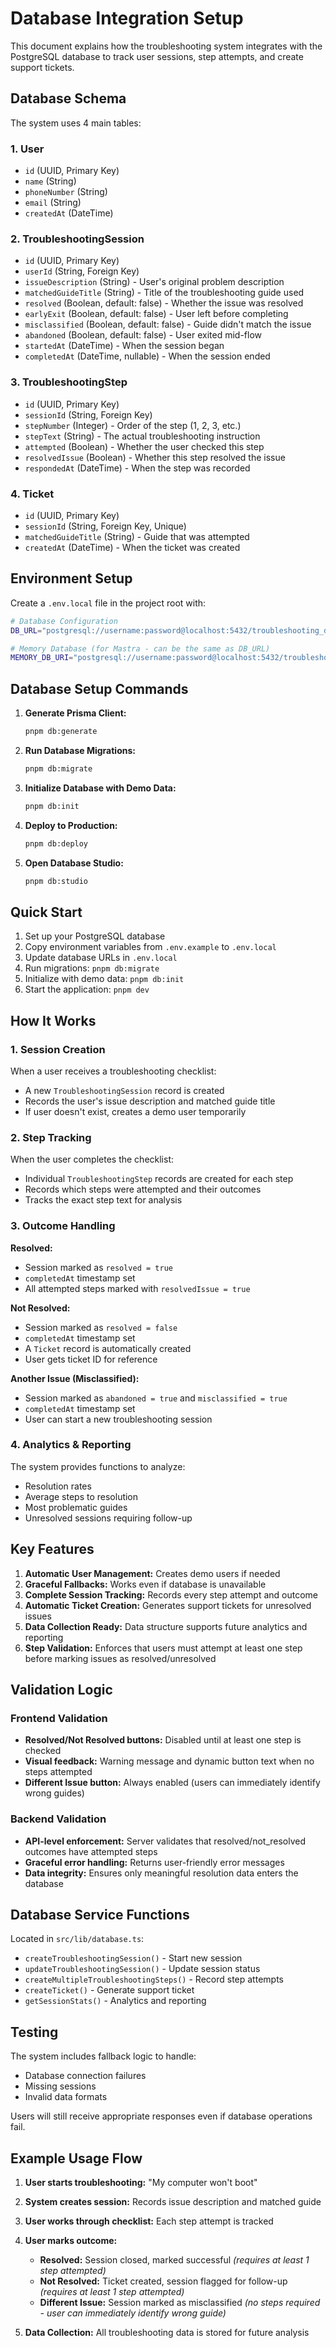 # Database Integration Setup

This document explains how the troubleshooting system integrates with the PostgreSQL database to track user sessions, step attempts, and create support tickets.

## Database Schema

The system uses 4 main tables:

### 1. User
- `id` (UUID, Primary Key)
- `name` (String)
- `phoneNumber` (String)  
- `email` (String)
- `createdAt` (DateTime)

### 2. TroubleshootingSession
- `id` (UUID, Primary Key)
- `userId` (String, Foreign Key)
- `issueDescription` (String) - User's original problem description
- `matchedGuideTitle` (String) - Title of the troubleshooting guide used
- `resolved` (Boolean, default: false) - Whether the issue was resolved
- `earlyExit` (Boolean, default: false) - User left before completing
- `misclassified` (Boolean, default: false) - Guide didn't match the issue
- `abandoned` (Boolean, default: false) - User exited mid-flow
- `startedAt` (DateTime) - When the session began
- `completedAt` (DateTime, nullable) - When the session ended

### 3. TroubleshootingStep
- `id` (UUID, Primary Key)
- `sessionId` (String, Foreign Key)
- `stepNumber` (Integer) - Order of the step (1, 2, 3, etc.)
- `stepText` (String) - The actual troubleshooting instruction
- `attempted` (Boolean) - Whether the user checked this step
- `resolvedIssue` (Boolean) - Whether this step resolved the issue
- `respondedAt` (DateTime) - When the step was recorded

### 4. Ticket
- `id` (UUID, Primary Key)
- `sessionId` (String, Foreign Key, Unique)
- `matchedGuideTitle` (String) - Guide that was attempted
- `createdAt` (DateTime) - When the ticket was created

## Environment Setup

Create a `.env.local` file in the project root with:

```bash
# Database Configuration
DB_URL="postgresql://username:password@localhost:5432/troubleshooting_db"

# Memory Database (for Mastra - can be the same as DB_URL)
MEMORY_DB_URI="postgresql://username:password@localhost:5432/troubleshooting_db"
```

## Database Setup Commands

1. **Generate Prisma Client:**
   ```bash
   pnpm db:generate
   ```

2. **Run Database Migrations:**
   ```bash
   pnpm db:migrate
   ```

3. **Initialize Database with Demo Data:**
   ```bash
   pnpm db:init
   ```

4. **Deploy to Production:**
   ```bash
   pnpm db:deploy
   ```

5. **Open Database Studio:**
   ```bash
   pnpm db:studio
   ```

## Quick Start

1. Set up your PostgreSQL database
2. Copy environment variables from `.env.example` to `.env.local`
3. Update database URLs in `.env.local`
4. Run migrations: `pnpm db:migrate`
5. Initialize with demo data: `pnpm db:init`
6. Start the application: `pnpm dev`

## How It Works

### 1. Session Creation
When a user receives a troubleshooting checklist:
- A new `TroubleshootingSession` record is created
- Records the user's issue description and matched guide title
- If user doesn't exist, creates a demo user temporarily

### 2. Step Tracking
When the user completes the checklist:
- Individual `TroubleshootingStep` records are created for each step
- Records which steps were attempted and their outcomes
- Tracks the exact step text for analysis

### 3. Outcome Handling

**Resolved:**
- Session marked as `resolved = true`
- `completedAt` timestamp set
- All attempted steps marked with `resolvedIssue = true`

**Not Resolved:**
- Session marked as `resolved = false` 
- `completedAt` timestamp set
- A `Ticket` record is automatically created
- User gets ticket ID for reference

**Another Issue (Misclassified):**
- Session marked as `abandoned = true` and `misclassified = true`
- `completedAt` timestamp set
- User can start a new troubleshooting session

### 4. Analytics & Reporting

The system provides functions to analyze:
- Resolution rates
- Average steps to resolution
- Most problematic guides
- Unresolved sessions requiring follow-up

## Key Features

1. **Automatic User Management:** Creates demo users if needed
2. **Graceful Fallbacks:** Works even if database is unavailable
3. **Complete Session Tracking:** Records every step attempt and outcome
4. **Automatic Ticket Creation:** Generates support tickets for unresolved issues
5. **Data Collection Ready:** Data structure supports future analytics and reporting
6. **Step Validation:** Enforces that users must attempt at least one step before marking issues as resolved/unresolved

## Validation Logic

### Frontend Validation
- **Resolved/Not Resolved buttons:** Disabled until at least one step is checked
- **Visual feedback:** Warning message and dynamic button text when no steps attempted
- **Different Issue button:** Always enabled (users can immediately identify wrong guides)

### Backend Validation
- **API-level enforcement:** Server validates that resolved/not_resolved outcomes have attempted steps
- **Graceful error handling:** Returns user-friendly error messages
- **Data integrity:** Ensures only meaningful resolution data enters the database

## Database Service Functions

Located in `src/lib/database.ts`:

- `createTroubleshootingSession()` - Start new session
- `updateTroubleshootingSession()` - Update session status
- `createMultipleTroubleshootingSteps()` - Record step attempts
- `createTicket()` - Generate support ticket
- `getSessionStats()` - Analytics and reporting

## Testing

The system includes fallback logic to handle:
- Database connection failures
- Missing sessions
- Invalid data formats

Users will still receive appropriate responses even if database operations fail.



## Example Usage Flow

1. **User starts troubleshooting:** "My computer won't boot"
2. **System creates session:** Records issue description and matched guide
3. **User works through checklist:** Each step attempt is tracked
4. **User marks outcome:**
   - **Resolved:** Session closed, marked successful *(requires at least 1 step attempted)*
   - **Not Resolved:** Ticket created, session flagged for follow-up *(requires at least 1 step attempted)*
   - **Different Issue:** Session marked as misclassified *(no steps required - user can immediately identify wrong guide)*

5. **Data Collection:** All troubleshooting data is stored for future analysis
